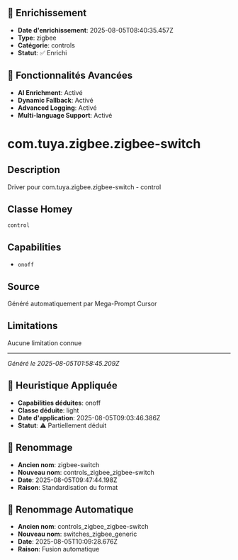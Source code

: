 
## 🔧 Enrichissement
- **Date d'enrichissement**: 2025-08-05T08:40:35.457Z
- **Type**: zigbee
- **Catégorie**: controls
- **Statut**: ✅ Enrichi

## 🚀 Fonctionnalités Avancées
- **AI Enrichment**: Activé
- **Dynamic Fallback**: Activé
- **Advanced Logging**: Activé
- **Multi-language Support**: Activé

# com.tuya.zigbee.zigbee-switch

## Description
Driver pour com.tuya.zigbee.zigbee-switch - control

## Classe Homey
`control`

## Capabilities
- `onoff`

## Source
Généré automatiquement par Mega-Prompt Cursor

## Limitations
Aucune limitation connue

---
*Généré le 2025-08-05T01:58:45.209Z*

## 🧠 Heuristique Appliquée
- **Capabilities déduites**: onoff
- **Classe déduite**: light
- **Date d'application**: 2025-08-05T09:03:46.386Z
- **Statut**: ⚠️ Partiellement déduit

## 🔄 Renommage
- **Ancien nom**: zigbee-switch
- **Nouveau nom**: controls_zigbee_zigbee-switch
- **Date**: 2025-08-05T09:47:44.198Z
- **Raison**: Standardisation du format

## 🔄 Renommage Automatique
- **Ancien nom**: controls_zigbee_zigbee-switch
- **Nouveau nom**: switches_zigbee_generic
- **Date**: 2025-08-05T10:09:28.676Z
- **Raison**: Fusion automatique
